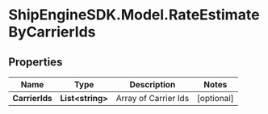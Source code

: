 # ShipEngineSDK.Model.RateEstimateByCarrierIds

## Properties

Name | Type | Description | Notes
------------ | ------------- | ------------- | -------------
**CarrierIds** | **List&lt;string&gt;** | Array of Carrier Ids | [optional] 

